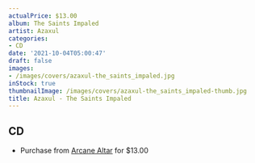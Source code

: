 ```yaml
---
actualPrice: $13.00
album: The Saints Impaled
artist: Azaxul
categories:
- CD
date: '2021-10-04T05:00:47'
draft: false
images:
- /images/covers/azaxul-the_saints_impaled.jpg
inStock: true
thumbnailImage: /images/covers/azaxul-the_saints_impaled-thumb.jpg
title: Azaxul - The Saints Impaled
---
```


## CD
* Purchase from [Arcane Altar](https://arcanealtar.bigcartel.com/product/azaxul-the-saints-impaled-cd) for $13.00
